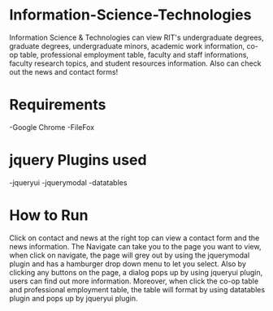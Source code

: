 # Information-Science-Technologies
Information Science &amp; Technologies can view RIT's undergraduate degrees, graduate degrees, undergraduate minors, academic work information, co-op table, professional employment table, faculty and staff informations, faculty research topics, and student resources information. Also can check out the news and contact forms!

 # Requirements

-Google Chrome
-FileFox

 # jquery Plugins used

-jqueryui
-jquerymodal
-datatables

 # How to Run
Click on contact and news at the right top can view a contact form and the news information.
The Navigate can take you to the page you want to view, when click on navigate, the page will
grey out by using the jquerymodal plugin and has a hamburger drop down menu to let you select. 
Also by clicking any buttons on the page, a dialog pops up by using jqueryui plugin, users can find 
out more information. Moreover, when click the co-op table and professional employment table,
the table will format by using datatables plugin and pops up by jqueryui plugin.

